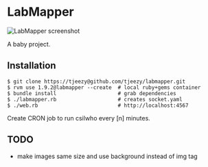 LabMapper
=========

![LabMapper screenshot](https://github.com/tjeezy/labmapper/raw/master/screenshot.png "LabMapper screenshot")

A baby project.

Installation
------------

    $ git clone https://tjeezy@github.com/tjeezy/labmapper.git
    $ rvm use 1.9.2@labmapper --create  # local ruby+gems container
    $ bundle install                    # grab dependencies
    $ ./labmapper.rb                    # creates socket.yaml
    $ ./web.rb                          # http://localhost:4567

Create CRON job to run csilwho every [n] minutes.

TODO
----

- make images same size and use background instead of img tag
